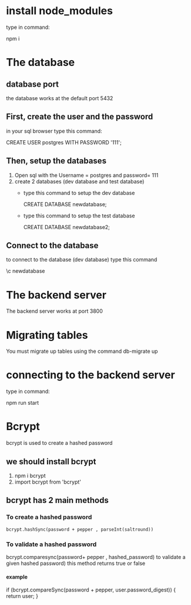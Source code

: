 # install node_modules
type in command:

npm i


# The database
## database port
the database works at the default port 5432
## First, create the user and the password
in your sql browser type this command:

CREATE USER postgres WITH PASSWORD '111';
## Then, setup the databases
1. Open sql with the Username = postgres and password= 111
1. create 2 databases (dev database and test database)
    -  type this command to setup the dev database

        CREATE DATABASE newdatabase;
    -  type this command to setup the test database
    
        CREATE DATABASE newdatabase2;

## Connect to the database
to connect to the database (dev database) type this command

\c newdatabase

# The backend server
The backend server works at port 3800
# Migrating tables
You must migrate up tables using the command
db-migrate up
# connecting to the backend server
type in command:

npm run start


# Bcrypt
bcrypt is  used to create a hashed password

## we should install bcrypt 
1. npm i bcrypt
2. import bcrypt from 'bcrypt'  

## bcrypt has 2 main methods
### To create a hashed password
```bcrypt.hashSync(password + pepper , parseInt(saltround)) ```
### To validate a hashed password
bcrypt.comparesync(password+ pepper , hashed_password) to validate a given hashed password)
this method returns true or false
#### example
if (bcrypt.compareSync(password + pepper, user.password_digest)) {
        return user;
}
